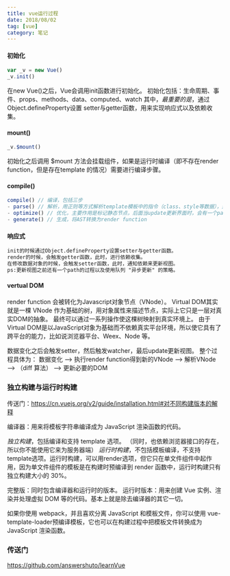 ```yaml
---
title: vue运行过程
date: 2018/08/02
tag: [vue]
category: 笔记
---
```


#### 初始化 
```javascript
var _v = new Vue()
_v.init()
```
在new Vue()之后，Vue会调用init函数进行初始化。
初始化包括：生命周期、事件、props、methods、data、computed、watch
其中，*最重要的是*，通过Object.defineProperty设置 setter与getter函数，用来实现响应式以及依赖收集。

#### mount()
```javascript
_v.$mount()
```
初始化之后调用 $mount 方法会挂载组件，如果是运行时编译（即不存在render function，但是存在template 的情况）需要进行编译步骤。


#### compile()
```javascript
compile() // 编译，包括三步
- parse() // 解析，用正则等方式解析template模板中的指令（class、style等数据），形成AST。
- optimize() // 优化，主要作用是标记静态节点，后面当update更新界面时，会有一个patch过程，此时，diff算法会直接跳过静态节点，优化patch性能
- generate() // 生成，将AST转换为render function
```

#### 响应式
```html
init的时候通过Object.defineProperty设置setter与getter函数。
render的时候，会触发getter函数，此时，进行依赖收集。
在修改数据对象的时候，会触发setter函数，此时，通知依赖来更新视图。
ps:更新视图之前还有一个path的过程以及使用队列 "异步更新" 的策略。
```

#### vertual DOM
render function 会被转化为Javascript对象节点（VNode）。
Virtual DOM其实就是一棵 VNode 作为基础的树，用对象属性来描述节点，实际上它只是一层对真实DOM的抽象。
最终可以通过一系列操作使这棵树映射到真实环境上。
由于Virtual DOM是以JavaScript对象为基础而不依赖真实平台环境，所以使它具有了跨平台的能力，比如说浏览器平台、Weex、Node 等。

数据变化之后会触发setter，然后触发watcher，最后update更新视图。
整个过程具体为：
数据变化 ——> 执行render function得到新的VNode ——> 解析VNode ——> （diff 算法） ——> 更新必要的DOM


### 独立构建与运行时构建
传送门：https://cn.vuejs.org/v2/guide/installation.html#对不同构建版本的解释

编译器：用来将模板字符串编译成为 JavaScript 渲染函数的代码。

*独立构建*，包括编译和支持 template 选项。 （同时，也依赖浏览器接口的存在，所以你不能使用它来为服务器端）
*运行时构建*，不包括模板编译，不支持template选项。运行时构建，可以用render选项，但它只在单文件组件中起作用，因为单文件组件的模板是在构建时预编译到 render 函数中，运行时构建只有独立构建大小的 30%。

完整版：同时包含编译器和运行时的版本。
运行时版本：用来创建 Vue 实例、渲染并处理虚拟 DOM 等的代码。基本上就是除去编译器的其它一切。

如果你使用 webpack，并且喜欢分离 JavaScript 和模板文件，你可以使用 vue-template-loader预编译模板，它也可以在构建过程中把模板文件转换成为 JavaScript 渲染函数。




### 传送门

https://github.com/answershuto/learnVue

